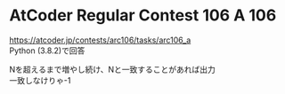 # AtCoder Regular Contest 106 A 106  
https://atcoder.jp/contests/arc106/tasks/arc106_a  
Python (3.8.2)で回答  

Nを超えるまで増やし続け、Nと一致することがあれば出力  
一致しなけりゃ-1
